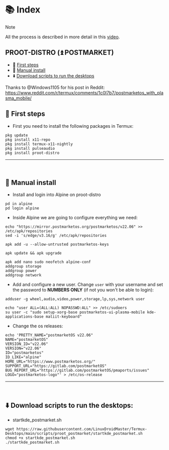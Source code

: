 # 📚 Index

> [!NOTE]  
> All the process is described in more detail in this [video](https://youtu.be/G5fJCuKMiVQ?si=pLezKNivGVYsc1Bw).

## PROOT-DISTRO (⏫ POSTMARKET)
* 🏁 [First steps](#first-steps-postmarket-proot)
* 🤚 [Manual install](#postmarket-manual)
* ⬇️ [Download scripts to run the desktops](#easy-download-postmarket-proot)

Thanks to @Windows1105 for his post in Reddit: https://www.reddit.com/r/termux/comments/1c0l7b7/postmarketos_with_plasma_mobile/


## 🏁 First steps <a name=first-steps-postmarket-proot></a>

* First you need to install the following packages in Termux: 
```
pkg update
pkg install x11-repo
pkg install termux-x11-nightly
pkg install pulseaudio
pkg install proot-distro
```

---  
<br>

## 🤚 Manual install <a name=postmarket-manual></a>

* Install and login into Alpine on proot-distro
```
pd in alpine
pd login alpine
```

* Inside Alpine we are going to configure everything we need:
```
echo "https://mirror.postmarketos.org/postmarketos/v22.06" >> /etc/apk/repositories
sed -i 's/edge/v3.16/g' /etc/apk/repositories

apk add -u --allow-untrusted postmarketos-keys

apk update && apk upgrade

apk add nano sudo neofetch alpine-conf
addgroup storage
addgroup power
addgroup network
```

* Add and configure a new user. Change `user` with your username and set the password to <b>NUMBERS ONLY</b> (if not you won't be able to login): 

```
adduser -g wheel,audio,video,power,storage,lp,sys,network user
```
```
echo "user ALL=(ALL:ALL) NOPASSWD:ALL" >> /etc/sudoers
su user -c "sudo setup-xorg-base postmarketos-ui-plasma-mobile kde-applications-base maliit-keyboard"
```

* Change the os releases: 
```
echo 'PRETTY_NAME="postmarketOS v22.06"
NAME="postmarketOS"
VERSION_ID="v22.06"
VERSION="v22.06"
ID="postmarketos"
ID_LIKE="alpine"
HOME_URL="https://www.postmarketos.org/"
SUPPORT_URL="https://gitlab.com/postmarketOS"
BUG_REPORT_URL="https://gitlab.com/postmarketOS/pmaports/issues"
LOGO="postmarketos-logo"' > /etc/os-release
```

---  
<br>

## ⬇️ Download scripts to run the desktops: <a name=easy-download-postmarket-proot></a> 

* startkde_postmarket.sh
```
wget https://raw.githubusercontent.com/LinuxDroidMaster/Termux-Desktops/main/scripts/proot_postmarket/startkde_postmarket.sh
chmod +x startkde_postmarket.sh
./startkde_postmarket.sh
```
